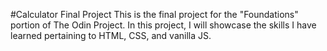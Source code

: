 #Calculator Final Project
This is the final project for the "Foundations" portion of The Odin Project. In this project,
I will showcase the skills I have learned pertaining to HTML, CSS, and vanilla JS. 
